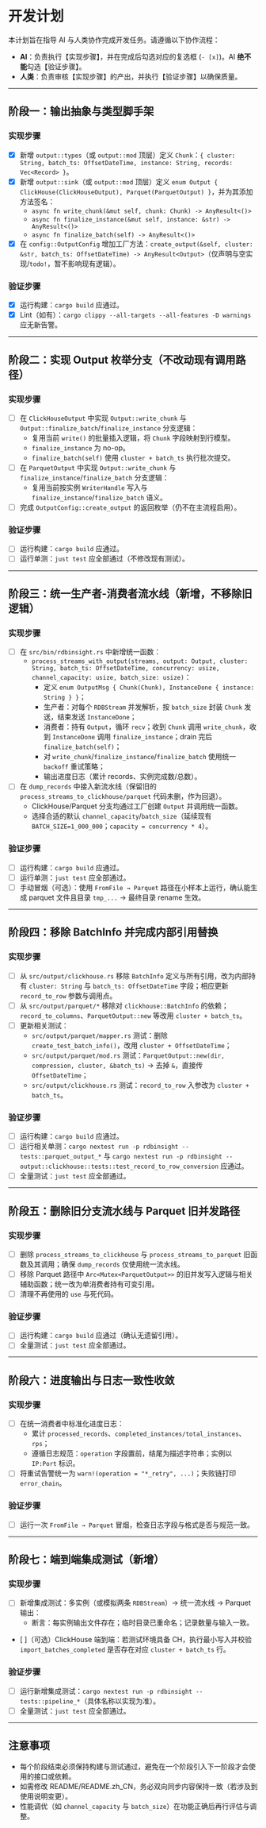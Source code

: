 # 开发计划

本计划旨在指导 AI 与人类协作完成开发任务。请遵循以下协作流程：

*   **AI**：负责执行【实现步骤】，并在完成后勾选对应的复选框 (`- [x]`)。AI **绝不能**勾选【验证步骤】。
*   **人类**：负责审核【实现步骤】的产出，并执行【验证步骤】以确保质量。

---

## 阶段一：输出抽象与类型脚手架

### 实现步骤
- [x] 新增 `output::types`（或 `output::mod` 顶层）定义 `Chunk`：`{ cluster: String, batch_ts: OffsetDateTime, instance: String, records: Vec<Record> }`。
- [x] 新增 `output::sink`（或 `output::mod` 顶层）定义 `enum Output { ClickHouse(ClickHouseOutput), Parquet(ParquetOutput) }`，并为其添加方法签名：
  - `async fn write_chunk(&mut self, chunk: Chunk) -> AnyResult<()>`
  - `async fn finalize_instance(&mut self, instance: &str) -> AnyResult<()>`
  - `async fn finalize_batch(self) -> AnyResult<()>`
- [x] 在 `config::OutputConfig` 增加工厂方法：`create_output(&self, cluster: &str, batch_ts: OffsetDateTime) -> AnyResult<Output>`（仅声明与空实现/`todo!`，暂不影响现有逻辑）。

### 验证步骤
- [x] 运行构建：`cargo build` 应通过。
- [x] Lint（如有）：`cargo clippy --all-targets --all-features -D warnings` 应无新告警。

---

## 阶段二：实现 Output 枚举分支（不改动现有调用路径）

### 实现步骤
- [ ] 在 `ClickHouseOutput` 中实现 `Output::write_chunk` 与 `Output::finalize_batch`/`finalize_instance` 分支逻辑：
  - 复用当前 `write()` 的批量插入逻辑，将 `Chunk` 字段映射到行模型。
  - `finalize_instance` 为 no-op。
  - `finalize_batch(self)` 使用 `cluster + batch_ts` 执行批次提交。
- [ ] 在 `ParquetOutput` 中实现 `Output::write_chunk` 与 `finalize_instance`/`finalize_batch` 分支逻辑：
  - 复用当前按实例 `WriterHandle` 写入与 `finalize_instance`/`finalize_batch` 语义。
- [ ] 完成 `OutputConfig::create_output` 的返回枚举（仍不在主流程启用）。

### 验证步骤
- [ ] 运行构建：`cargo build` 应通过。
- [ ] 运行单测：`just test` 应全部通过（不修改现有测试）。

---

## 阶段三：统一生产者-消费者流水线（新增，不移除旧逻辑）

### 实现步骤
- [ ] 在 `src/bin/rdbinsight.rs` 中新增统一函数：
  - `process_streams_with_output(streams, output: Output, cluster: String, batch_ts: OffsetDateTime, concurrency: usize, channel_capacity: usize, batch_size: usize)`：
    - 定义 `enum OutputMsg { Chunk(Chunk), InstanceDone { instance: String } }`；
    - 生产者：对每个 `RDBStream` 并发解析，按 `batch_size` 封装 `Chunk` 发送，结束发送 `InstanceDone`；
    - 消费者：持有 `Output`，循环 `recv`；收到 `Chunk` 调用 `write_chunk`，收到 `InstanceDone` 调用 `finalize_instance`；drain 完后 `finalize_batch(self)`；
    - 对 `write_chunk`/`finalize_instance`/`finalize_batch` 使用统一 `backoff` 重试策略；
    - 输出进度日志（累计 records、实例完成数/总数）。
- [ ] 在 `dump_records` 中接入新流水线（保留旧的 `process_streams_to_clickhouse/parquet` 代码未删，作为回退）。
  - ClickHouse/Parquet 分支均通过工厂创建 `Output` 并调用统一函数。
  - 选择合适的默认 `channel_capacity`/`batch_size`（延续现有 `BATCH_SIZE=1_000_000`；`capacity = concurrency * 4`）。

### 验证步骤
- [ ] 运行构建：`cargo build` 应通过。
- [ ] 运行单测：`just test` 应全部通过。
- [ ] 手动冒烟（可选）：使用 `FromFile → Parquet` 路径在小样本上运行，确认能生成 parquet 文件且目录 `tmp_...` → 最终目录 rename 生效。

---

## 阶段四：移除 BatchInfo 并完成内部引用替换

### 实现步骤
- [ ] 从 `src/output/clickhouse.rs` 移除 `BatchInfo` 定义与所有引用，改为内部持有 `cluster: String` 与 `batch_ts: OffsetDateTime` 字段；相应更新 `record_to_row` 参数与调用点。
- [ ] 从 `src/output/parquet/*` 移除对 `clickhouse::BatchInfo` 的依赖；`record_to_columns`、`ParquetOutput::new` 等改用 `cluster + batch_ts`。
- [ ] 更新相关测试：
  - `src/output/parquet/mapper.rs` 测试：删除 `create_test_batch_info()`，改用 `cluster + OffsetDateTime`；
  - `src/output/parquet/mod.rs` 测试：`ParquetOutput::new(dir, compression, cluster, &batch_ts)` → 去掉 `&`，直接传 `OffsetDateTime`；
  - `src/output/clickhouse.rs` 测试：`record_to_row` 入参改为 `cluster + batch_ts`。

### 验证步骤
- [ ] 运行构建：`cargo build` 应通过。
- [ ] 运行相关单测：`cargo nextest run -p rdbinsight -- tests::parquet_output_*` 与 `cargo nextest run -p rdbinsight -- output::clickhouse::tests::test_record_to_row_conversion` 应通过。
- [ ] 全量测试：`just test` 应全部通过。

---

## 阶段五：删除旧分支流水线与 Parquet 旧并发路径

### 实现步骤
- [ ] 删除 `process_streams_to_clickhouse` 与 `process_streams_to_parquet` 旧函数及其调用；确保 `dump_records` 仅使用统一流水线。
- [ ] 移除 Parquet 路径中 `Arc<Mutex<ParquetOutput>>` 的旧并发写入逻辑与相关辅助函数；统一改为单消费者持有可变引用。
- [ ] 清理不再使用的 `use` 与死代码。

### 验证步骤
- [ ] 运行构建：`cargo build` 应通过（确认无遗留引用）。
- [ ] 全量测试：`just test` 应全部通过。

---

## 阶段六：进度输出与日志一致性收敛

### 实现步骤
- [ ] 在统一消费者中标准化进度日志：
  - 累计 `processed_records`、`completed_instances/total_instances`、`rps`；
  - 遵循日志规范：`operation` 字段置前，结尾为描述字符串；实例以 `IP:Port` 标识。
- [ ] 将重试告警统一为 `warn!(operation = "*_retry", ...)`；失败链打印 `error_chain`。

### 验证步骤
- [ ] 运行一次 `FromFile → Parquet` 冒烟，检查日志字段与格式是否与规范一致。

---

## 阶段七：端到端集成测试（新增）

### 实现步骤
- [ ] 新增集成测试：多实例（或模拟两条 `RDBStream`）→ 统一流水线 → Parquet 输出：
  - 断言：每实例输出文件存在；临时目录已重命名；记录数量与输入一致。
- [ ]（可选）ClickHouse 端到端：若测试环境具备 CH，执行最小写入并校验 `import_batches_completed` 是否存在对应 `cluster + batch_ts` 行。

### 验证步骤
- [ ] 运行新增集成测试：`cargo nextest run -p rdbinsight -- tests::pipeline_*`（具体名称以实现为准）。
- [ ] 全量测试：`just test` 应全部通过。

---

## 注意事项
- 每个阶段结束必须保持构建与测试通过，避免在一个阶段引入下一阶段才会使用的接口或依赖。
- 如需修改 README/README.zh_CN，务必双向同步内容保持一致（若涉及到使用说明变更）。
- 性能调优（如 `channel_capacity` 与 `batch_size`）在功能正确后再行评估与调整。
